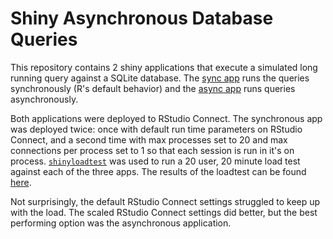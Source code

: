 # Shiny Asynchronous Database Queries

This repository contains 2 shiny applications that execute a simulated long
running query against a SQLite database. The [sync app](R/sync) runs the queries
synchronously (R's default behavior) and the [async app](R/async) runs queries
asynchronously.

Both applications were deployed to RStudio Connect. The synchronous app was
deployed twice: once with default run time parameters on RStudio Connect, and a
second time with max processes set to 20 and max connections per process set to
1 so that each session is run in it's on process.
[`shinyloadtest`](https://rstudio.github.io/shinyloadtest/) was used to run a 20
user, 20 minute load test against each of the three apps. The results of the
loadtest can be found [here](shinyloadtest/report.html).

Not surprisingly, the default RStudio Connect settings struggled to keep up with
the load. The scaled RStudio Connect settings did better, but the best
performing option was the asynchronous application.